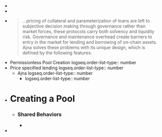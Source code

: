 -
-
- > …pricing of collateral and parameterization of loans are left to subjective decision making through governance rather than market forces, these protocols carry both solvency and liquidity risk. Governance and maintenance overhead create barriers to entry in the market for lending and borrowing of on-chain assets. Ajna solves these problems with its unique design, which is defined by the following features:
- Permissionless Pool Creation
  logseq.order-list-type:: number
- Price specified lending
  logseq.order-list-type:: number
	- Ajna
	  logseq.order-list-type:: number
		- logseq.order-list-type:: number
- # Creating a Pool
	- ### Shared Behaviors
		-
-